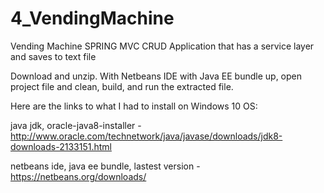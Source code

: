 # 4_VendingMachine
Vending Machine SPRING MVC CRUD Application that has a service layer and saves to text file 

Download and unzip. With Netbeans IDE with Java EE bundle up, open project file and clean, build, and run the extracted file.

Here are the links to what I had to install on Windows 10 OS:

java jdk, oracle-java8-installer - http://www.oracle.com/technetwork/java/javase/downloads/jdk8-downloads-2133151.html

netbeans ide, java ee bundle, lastest version - https://netbeans.org/downloads/
